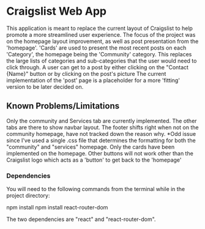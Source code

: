 # Craigslist Web App

This application is meant to replace the current layout of Craigslist to help promote a more streamlined user experience.
The focus of the project was on the homepage layout improvement, as well as post presentation from the 'homepage'.
'Cards' are used to present the most recent posts on each 'Category', the homepage being the 'Community' category.
This replaces the large lists of categories and sub-categories that the user would need to click through.
A user can get to a post by either clicking on the "Contact {Name}" button or by clicking on the post's picture
The current implementation of the 'post' page is a placeholder for a more 'fitting' version to be later decided on.

## Known Problems/Limitations

Only the community and Services tab are currently implemented.  The other tabs are there to show navbar layout.
The footer shifts right when not on the community homepage, have not tracked down the reason why.
    *Odd issue since I've used a single .css file that determines the formatting for both the "community" and "services" homepage.
Only the cards have been implemented on the homepage.  Other buttons will not work other than the Craigslist logo which acts as a
'button' to get back to the 'homepage'

### Dependencies

You will need to the following commands from the terminal while in the project directory:

npm install 
npm install react-router-dom

The two dependencies are "react" and "react-router-dom".
